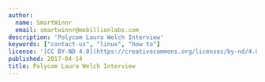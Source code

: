 ```yaml
---
author:
  name: SmartWinnr
  email: smartwinnr@mobillionlabs.com
description: 'Polycom Laura Welch Interview'
keywords: ["contact-us", "linux", "how to"]
license: '[CC BY-ND 4.0](https://creativecommons.org/licenses/by-nd/4.0)'
published: 2017-04-14
title: Polycom Laura Welch Interview
---
```


